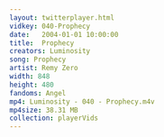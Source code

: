 ```yaml
---
layout: twitterplayer.html
vidkey: 040-Prophecy
date:   2004-01-01 10:00:00
title:  Prophecy
creators: Luminosity
song: Prophecy
artist: Remy Zero
width: 848
height: 480
fandoms: Angel
mp4: Luminosity - 040 - Prophecy.m4v
mp4size: 38.31 MB
collection: playerVids
---
```


  <div>
  
  </div>
  
